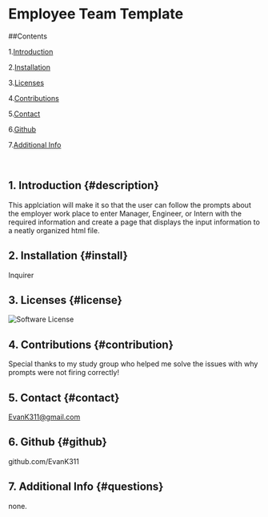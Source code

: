 # Employee Team Template
            
##Contents
            
1.[Introduction](#description)
               
2.[Installation](#install)
            
3.[Licenses](#license)
            
4.[Contributions](#contribution)
            
5.[Contact](#contact)
            
6.[Github](#github)
            
7.[Additional Info](#questions)
            
            
<br>
             
## 1. Introduction {#description}
This applciation will make it so that the user can follow the prompts about the employer work place to enter Manager, Engineer, or Intern with the required information  and create a page that displays the input information to a neatly organized html file.

## 2. Installation {#install}
Inquirer

## 3. Licenses {#license}
![Software License](https://img.shields.io/static/v1?label=License&message=IBM&color=brightgreen)

## 4. Contributions {#contribution}
Special thanks to my study group who helped me solve the issues with why prompts were not firing correctly! 

## 5. Contact {#contact}
EvanK311@gmail.com

## 6. Github {#github}
github.com/EvanK311

## 7. Additional Info {#questions}
none.